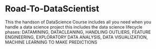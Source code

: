 # Road-To-DataScientist
This the handson of DataScience Course includes all you need when you handle a data science project this includes the data science lifecycle phases: DATAMINING, DATACLEANING, HANDLING OUTLIERS, FEATURE ENGINEERING, EXPLORATORY DATA ANALYSIS, DATA VISUALIZATION, MACHINE LEARNING TO MAKE PREDICTIONS 
